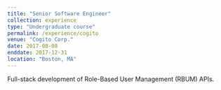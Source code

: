 ```yaml
---
title: "Senior Software Engineer"
collection: experience
type: "Undergraduate course"
permalink: /experience/cogito
venue: "Cogito Corp."
date: 2017-08-08
enddate: 2017-12-31
location: "Boston, MA"
---
```


Full-stack development of Role-Based User Management (RBUM) APIs.

<!-- Heading 1 -->
<!-- ====== -->

<!-- Heading 2 -->
<!-- ====== -->

<!-- Heading 3 -->
<!-- ====== -->

